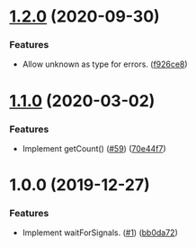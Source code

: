 # [1.2.0](https://github.com/thenativeweb/wait-for-signals/compare/1.1.0...1.2.0) (2020-09-30)


### Features

* Allow unknown as type for errors. ([f926ce8](https://github.com/thenativeweb/wait-for-signals/commit/f926ce8192043d49cff06eab27acde568038c7d9))

# [1.1.0](https://github.com/thenativeweb/wait-for-signals/compare/1.0.0...1.1.0) (2020-03-02)


### Features

* Implement getCount() ([#59](https://github.com/thenativeweb/wait-for-signals/issues/59)) ([70e44f7](https://github.com/thenativeweb/wait-for-signals/commit/70e44f719471e052d21d7fc2c86f8584d47fadb4))

# 1.0.0 (2019-12-27)


### Features

* Implement waitForSignals. ([#1](https://github.com/thenativeweb/wait-for-signals/issues/1)) ([bb0da72](https://github.com/thenativeweb/wait-for-signals/commit/bb0da72f448c629e50b64c0f0e11ff0b4fba373b))
